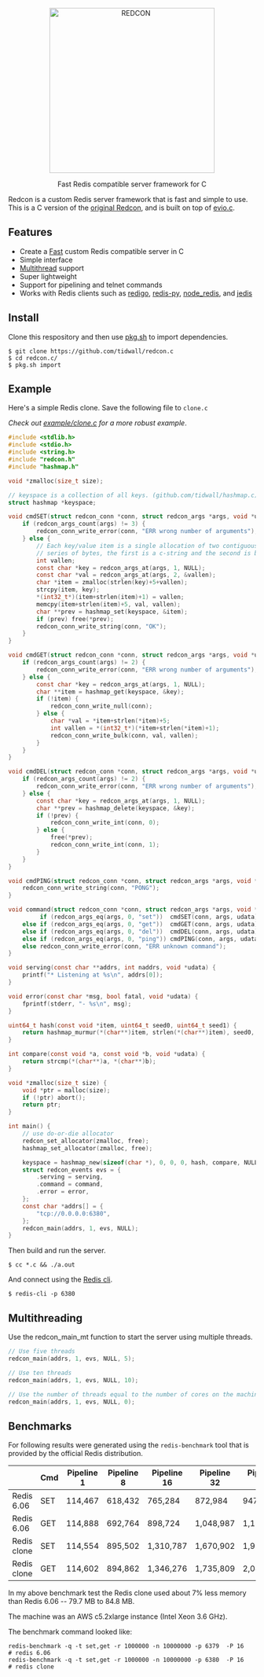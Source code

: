 <p align="center">
<img 
    src="logo.png" 
    width="336" border="0" alt="REDCON">
<br>
</p>

<p align="center">Fast Redis compatible server framework for C</p>


Redcon is a custom Redis server framework that is fast and simple to use. This is a C version of the [original Redcon](https://github.com/tidwall/redcon), and is built on top of [evio.c](https://github.com/tidwall/evio.c).


## Features

- Create a [Fast](#benchmarks) custom Redis compatible server in C
- Simple interface
- [Multithread](#multithreading) support
- Super lightweight
- Support for pipelining and telnet commands
- Works with Redis clients such as [redigo](https://github.com/garyburd/redigo), [redis-py](https://github.com/andymccurdy/redis-py), [node_redis](https://github.com/NodeRedis/node_redis), and [jedis](https://github.com/xetorthio/jedis)

## Install

Clone this respository and then use [pkg.sh](https://github.com/tidwall/pkg.sh)
to import dependencies.

```
$ git clone https://github.com/tidwall/redcon.c
$ cd redcon.c/
$ pkg.sh import
```

## Example

Here's a simple Redis clone. Save the following file to `clone.c` 

*Check out [example/clone.c](/example) for a more robust example*.

```c
#include <stdlib.h>
#include <stdio.h>
#include <string.h>
#include "redcon.h"
#include "hashmap.h"

void *zmalloc(size_t size);

// keyspace is a collection of all keys. (github.com/tidwall/hashmap.c)
struct hashmap *keyspace; 

void cmdSET(struct redcon_conn *conn, struct redcon_args *args, void *udata) {
    if (redcon_args_count(args) != 3) {
        redcon_conn_write_error(conn, "ERR wrong number of arguments");
    } else {
        // Each key/value item is a single allocation of two contiguous 
        // series of bytes, the first is a c-string and the second is binary.
        int vallen;
        const char *key = redcon_args_at(args, 1, NULL);
        const char *val = redcon_args_at(args, 2, &vallen);
        char *item = zmalloc(strlen(key)+5+vallen);
        strcpy(item, key); 
        *(int32_t*)(item+strlen(item)+1) = vallen;
        memcpy(item+strlen(item)+5, val, vallen);
        char **prev = hashmap_set(keyspace, &item);
        if (prev) free(*prev);
        redcon_conn_write_string(conn, "OK");
    }
}

void cmdGET(struct redcon_conn *conn, struct redcon_args *args, void *udata) {
    if (redcon_args_count(args) != 2) {
        redcon_conn_write_error(conn, "ERR wrong number of arguments");
    } else {
        const char *key = redcon_args_at(args, 1, NULL);
        char **item = hashmap_get(keyspace, &key);
        if (!item) {
            redcon_conn_write_null(conn);
        } else {
            char *val = *item+strlen(*item)+5;
            int vallen = *(int32_t*)(*item+strlen(*item)+1);
            redcon_conn_write_bulk(conn, val, vallen);
        }
    }
}

void cmdDEL(struct redcon_conn *conn, struct redcon_args *args, void *udata) {
    if (redcon_args_count(args) != 2) {
        redcon_conn_write_error(conn, "ERR wrong number of arguments");
    } else {
        const char *key = redcon_args_at(args, 1, NULL);
        char **prev = hashmap_delete(keyspace, &key);
        if (!prev) {
            redcon_conn_write_int(conn, 0);
        } else {
            free(*prev);
            redcon_conn_write_int(conn, 1);
        }
    }
}

void cmdPING(struct redcon_conn *conn, struct redcon_args *args, void *udata) {
    redcon_conn_write_string(conn, "PONG");
}

void command(struct redcon_conn *conn, struct redcon_args *args, void *udata) {
         if (redcon_args_eq(args, 0, "set"))  cmdSET(conn, args, udata);
    else if (redcon_args_eq(args, 0, "get"))  cmdGET(conn, args, udata);
    else if (redcon_args_eq(args, 0, "del"))  cmdDEL(conn, args, udata);
    else if (redcon_args_eq(args, 0, "ping")) cmdPING(conn, args, udata);
    else redcon_conn_write_error(conn, "ERR unknown command");
}

void serving(const char **addrs, int naddrs, void *udata) {
    printf("* Listening at %s\n", addrs[0]);
}

void error(const char *msg, bool fatal, void *udata) {
    fprintf(stderr, "- %s\n", msg);
}

uint64_t hash(const void *item, uint64_t seed0, uint64_t seed1) {
    return hashmap_murmur(*(char**)item, strlen(*(char**)item), seed0, seed1);
}

int compare(const void *a, const void *b, void *udata) {
    return strcmp(*(char**)a, *(char**)b);
}

void *zmalloc(size_t size) {
    void *ptr = malloc(size);
    if (!ptr) abort();
    return ptr;
}

int main() {
    // use do-or-die allocator
    redcon_set_allocator(zmalloc, free);
    hashmap_set_allocator(zmalloc, free);

    keyspace = hashmap_new(sizeof(char *), 0, 0, 0, hash, compare, NULL);
    struct redcon_events evs = {
        .serving = serving,
        .command = command,
        .error = error,
    };
    const char *addrs[] = { 
        "tcp://0.0.0.0:6380",
    };
    redcon_main(addrs, 1, evs, NULL);
}
```

Then build and run the server.

```
$ cc *.c && ./a.out
```

And connect using the [Redis cli](https://redis.io/download).

```
$ redis-cli -p 6380
```

## Multithreading

Use the redcon_main_mt function to start the server using multiple threads.

```c
// Use five threads
redcon_main(addrs, 1, evs, NULL, 5);

// Use ten threads
redcon_main(addrs, 1, evs, NULL, 10);

// Use the number of threads equal to the number of cores on the machine.
redcon_main(addrs, 1, evs, NULL, 0);
```



## Benchmarks

For following results were generated using the `redis-benchmark` tool that is provided by the official Redis distribution.

|             | Cmd | Pipeline 1  | Pipeline 8  | Pipeline 16   | Pipeline 32   | Pipeline 64   | Pipeline 128  |
| ----------- | ----| ----------- | ----------- | ------------- | ------------- | ------------- | ------------- |
| Redis 6.06  | SET | 114,467     | 618,432     | 765,284       | 872,984       | 947,724       | 990,307       |
| Redis 6.06  | GET | 114,888     | 692,764     | 898,724       | 1,048,987     | 1,151,277     | 1,208,751     |
| Redis clone | SET | 114,554     | 895,502     | 1,310,787     | 1,670,902     | 1,954,295     | 2,122,295     |
| Redis clone | GET | 114,602     | 894,862     | 1,346,276     | 1,735,809     | 2,046,245     | 2,230,151     |

In my above benchmark test the Redis clone used about 7% less memory than Redis 6.06 -- 79.7 MB to 84.8 MB.

The machine was an AWS c5.2xlarge instance (Intel Xeon 3.6 GHz).

The benchmark command looked like:

```
redis-benchmark -q -t set,get -r 1000000 -n 10000000 -p 6379  -P 16   # redis 6.06
redis-benchmark -q -t set,get -r 1000000 -n 10000000 -p 6380  -P 16   # redis clone
```
